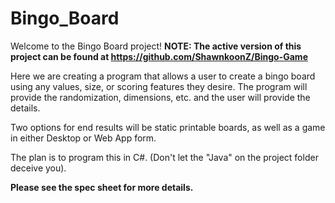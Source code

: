 # Bingo_Board
Welcome to the Bingo Board project!
**NOTE: The active version of this project can be found at https://github.com/ShawnkoonZ/Bingo-Game**
 
Here we are creating a program that allows a user to create a bingo board using any values, size, or scoring features they desire. The program will provide the randomization, dimensions, etc. and the user will provide the details.
 
Two options for end results will be static printable boards, as well as a game in either Desktop or Web App form.
 
The plan is to program this in C#. (Don't let the "Java" on the project folder deceive you).

**Please see the spec sheet for more details.**
